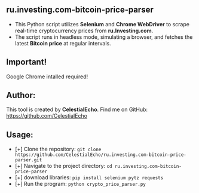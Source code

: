 ## ru.investing.com-bitcoin-price-parser
 - This Python script utilizes **Selenium** and **Chrome WebDriver** to scrape real-time cryptocurrency prices from **ru.Investing.com**.
 - The script runs in headless mode, simulating a browser, and fetches the latest **Bitcoin price** at regular intervals.


## Important!
Google Chrome intalled required!

## Author:
This tool is created by **CelestialEcho**. Find me on GitHub: https://github.com/CelestialEcho

## Usage:
 - [+] Clone the repository: `git clone https://github.com/CelestialEcho/ru.investing.com-bitcoin-price-parser.git`
 - [+] Navigate to the project directory: `cd ru.investing.com-bitcoin-price-parser`
 - [+] download libraries: `pip install selenium pytz requests`
 - [+] Run the program: `python crypto_price_parser.py`
